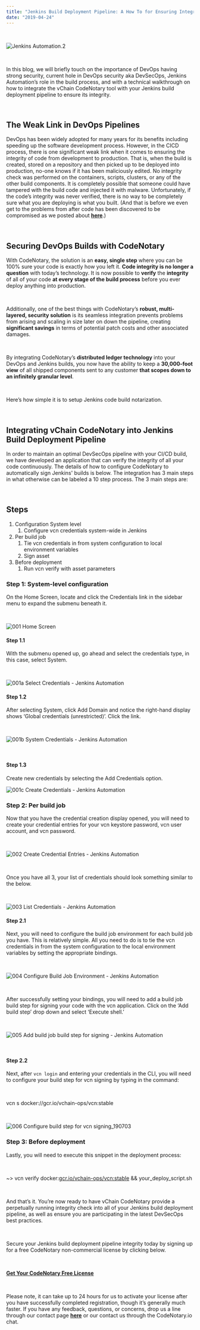 ```yaml
---
title: "Jenkins Build Deployment Pipeline: A How To for Ensuring Integrity"
date: "2019-04-24"
---
```


 

![Jenkins Automation.2](/images/blog/Jenkins-Automation.2-300x96.png)

 

In this blog, we will briefly touch on the importance of DevOps having strong security, current hole in DevOps security aka DevSecOps, Jenkins Automation’s role in the build process, and with a technical walkthrough on how to integrate the vChain CodeNotary tool with your Jenkins build deployment pipeline to ensure its integrity.

 

## The Weak Link in DevOps Pipelines

DevOps has been widely adopted for many years for its benefits including speeding up the software development process. However, in the CICD process, there is one significant weak link when it comes to ensuring the integrity of code from development to production. That is, when the build is created, stored on a repository and then picked up to be deployed into production, no-one knows if it has been maliciously edited. No integrity check was performed on the containers, scripts, clusters, or any of the other build components. It is completely possible that someone could have tampered with the build code and injected it with malware. Unfortunately, if the code’s integrity was never verified, there is no way to be completely sure what you are deploying is what you built. (And that is before we even get to the problems from after code has been discovered to be compromised as we posted about **[here](https://www.codenotary.io/the-failure-of-the-certificate-revocation-list-crl/)**.)

 

## Securing DevOps Builds with CodeNotary

With CodeNotary, the solution is an **easy, single step** where you can be 100% sure your code is exactly how you left it. **Code integrity is no longer a question** with today’s technology. It is now possible to **verify** the **integrity** of all of your code **at every stage of the build process** before you ever deploy anything into production.

 

Additionally, one of the best things with CodeNotary’s **robust, multi-layered, security solution** is its seamless integration prevents problems from arising and scaling in size later on down the pipeline, creating **significant savings** in terms of potential patch costs and other associated damages.

 

By integrating CodeNotary’s **distributed ledger technology** into your DevOps and Jenkins builds, you now have the ability to keep a **30,000-foot view** of all shipped components sent to any customer **that scopes down to an infinitely granular level**.

 

Here’s how simple it is to setup Jenkins code build notarization.

 

## **Integrating vChain CodeNotary into Jenkins Build Deployment Pipeline**

In order to maintain an optimal DevSecOps pipeline with your CI/CD build, we have developed an application that can verify the integrity of all your code continuously. The details of how to configure CodeNotary to automatically sign Jenkins' builds is below. The integration has 3 main steps in what otherwise can be labeled a 10 step process. The 3 main steps are:

 

## **Steps**

1. Configuration System level
    1. Configure vcn credentials system-wide in Jenkins
2. Per build job
    1. Tie vcn credentials in from system configuration to local environment variables
    2. Sign asset
3. Before deployment
    1. Run vcn verify with asset parameters

### **Step 1: System-level configuration**

On the Home Screen, locate and click the Credentials link in the sidebar menu to expand the submenu beneath it.

 

![001 Home Screen](/images/blog/001-Home-Screen-174x300.png)

#### **Step 1.1**

With the submenu opened up, go ahead and select the credentials type, in this case, select System.

 

![001a Select Credentials - Jenkins Automation](/images/blog/001a-Select-Credentials-159x300.png)

#### **Step 1.2**

After selecting System, click Add Domain and notice the right-hand display shows ‘Global credentials (unrestricted)’. Click the link.

 

![001b System Credentials - Jenkins Automation](/images/blog/001b-System-Credentials-300x91.png)

 

#### **Step 1.3**

Create new credentials by selecting the Add Credentials option.

![001c Create Credentials - Jenkins Automation](/images/blog/001c-Create-Credentials-300x136.png)

### **Step 2: Per build job**

Now that you have the credential creation display opened, you will need to create your credential entries for your vcn keystore password, vcn user account, and vcn password.

 

![002 Create Credential Entries - Jenkins Automation](/images/blog/002-Create-Credential-Entries-300x48.png)

 

Once you have all 3, your list of credentials should look something similar to the below.

 

![003 List Credentials - Jenkins Automation](/images/blog/003-List-Credentials-300x20.png)

#### **Step 2.1**

Next, you will need to configure the build job environment for each build job you have. This is relatively simple. All you need to do is to tie the vcn credentials in from the system configuration to the local environment variables by setting the appropriate bindings.

 

![004 Configure Build Job Environment - Jenkins Automation](/images/blog/004-Configure-Build-Job-Environment-300x147.png)

 

After successfully setting your bindings, you will need to add a build job build step for signing your code with the vcn application. Click on the ‘Add build step’ drop down and select ‘Execute shell.’

 

![005 Add build job build step for signing - Jenkins Automation](/images/blog/005-Add-build-job-build-step-for-signing-294x300.png)

 

#### **Step 2.2**

Next, after `vcn login` and entering your credentials in the CLI, you will need to configure your build step for vcn signing by typing in the command:

 

vcn s docker://gcr.io/vchain-ops/vcn:stable

 

![006 Configure build step for vcn signing_190703](/images/blog/006-Configure-build-step-for-vcn-signing_190703-300x53.png)

### **Step 3: Before deployment**

Lastly, you will need to execute this snippet in the deployment process:

 

~> vcn verify docker:[gcr.io/vchain-ops/vcn:stable](http://gcr.io/vchain-ops/vcn:stable) && your\_deploy\_script.sh

 

And that’s it. You’re now ready to have vChain CodeNotary provide a perpetually running integrity check into all of your Jenkins build deployment pipeline, as well as ensure you are participating in the latest DevSecOps best practices.

 

Secure your Jenkins build deployment pipeline integrity today by signing up for a free CodeNotary non-commercial license by clicking below.

 

**[Get Your CodeNotary Free License](https://dashboard.codenotary.io/auth/signup?license=NON_COMMERCIAL)**

 

Please note, it can take up to 24 hours for us to activate your license after you have successfully completed registration, though it’s generally much faster. If you have any feedback, questions, or concerns, drop us a line through our contact page **[here](https://www.codenotary.io/contact/)** or our contact us through the CodeNotary.io chat.
